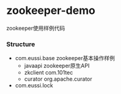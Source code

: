 # zookeeper-demo

zookeeper使用样例代码

### Structure
* com.eussi.base zookeeper基本操作样例
    - javaapi zookeeper原生API
    - zkclient com.101tec
    - curator org.apache.curator
* com.eussi.lock

